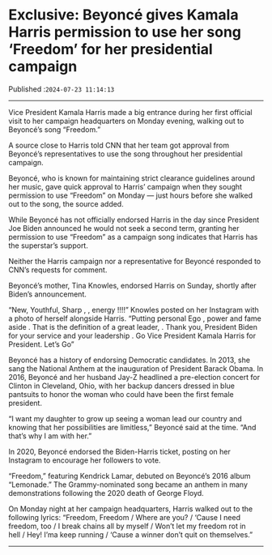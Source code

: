 # Exclusive: Beyoncé gives Kamala Harris permission to use her song ‘Freedom’ for her presidential campaign

Published :`2024-07-23 11:14:13`

---

Vice President Kamala Harris made a big entrance during her first official visit to her campaign headquarters on Monday evening, walking out to Beyoncé’s song “Freedom.”

A source close to Harris told CNN that her team got approval from Beyoncé’s representatives to use the song throughout her presidential campaign.

Beyoncé, who is known for maintaining strict clearance guidelines around her music, gave quick approval to Harris’ campaign when they sought permission to use “Freedom” on Monday — just hours before she walked out to the song, the source added.

While Beyoncé has not officially endorsed Harris in the day since President Joe Biden announced he would not seek a second term, granting her permission to use “Freedom” as a campaign song indicates that Harris has the superstar’s support.

Neither the Harris campaign nor a representative for Beyoncé responded to CNN’s requests for comment.

Beyoncé’s mother, Tina Knowles, endorsed Harris on Sunday, shortly after Biden’s announcement.

“New, Youthful, Sharp , , energy !!!!” Knowles posted on her Instagram with a photo of herself alongside Harris. “Putting personal Ego , power and fame aside . That is the definition of a great leader, . Thank you, President Biden for your service and your leadership . Go Vice President Kamala Harris for President. Let’s Go”

Beyoncé has a history of endorsing Democratic candidates. In 2013, she sang the National Anthem at the inauguration of President Barack Obama. In 2016, Beyoncé and her husband Jay-Z headlined a pre-election concert for Clinton in Cleveland, Ohio, with her backup dancers dressed in blue pantsuits to honor the woman who could have been the first female president.

“I want my daughter to grow up seeing a woman lead our country and knowing that her possibilities are limitless,” Beyoncé said at the time. “And that’s why I am with her.”

In 2020, Beyoncé endorsed the Biden-Harris ticket, posting on her Instagram to encourage her followers to vote.

“Freedom,” featuring Kendrick Lamar, debuted on Beyoncé’s 2016 album “Lemonade.” The Grammy-nominated song became an anthem in many demonstrations following the 2020 death of George Floyd.

On Monday night at her campaign headquarters, Harris walked out to the following lyrics: “Freedom, Freedom / Where are you? / ‘Cause I need freedom, too / I break chains all by myself / Won’t let my freedom rot in hell / Hey! I’ma keep running / ‘Cause a winner don’t quit on themselves.”

---

